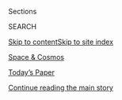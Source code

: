 <div id="app">

<div>

<div class="NYTAppHideMasthead css-zz1s19 e1suatyy0">

<div class="section css-ui9rw0 e1suatyy2">

<div class="css-11hrj97 er09x8g0">

<div class="css-6n7j50">

</div>

<span class="css-1dv1kvn">Sections</span>

<div class="css-10488qs">

<span class="css-1dv1kvn">SEARCH</span>

</div>

[Skip to content](#site-content)[Skip to site index](#site-index)

</div>

<div id="masthead-section-label" class="css-1fnb9ct eaxe0e00">

[Space &
Cosmos](https://www.nytimes.com/section/science/space)

</div>

<div class="css-10698na e1huz5gh0">

</div>

</div>

<div id="masthead-bar-one" class="section hasLinks css-15hmgas e1csuq9d3">

<div class="css-uqyvli e1csuq9d0">

</div>

<div class="css-1uqjmks e1csuq9d1">

</div>

<div class="css-9e9ivx">

[](https://myaccount.nytimes.com/auth/login?response_type=cookie&client_id=vi)

</div>

<div class="css-1bvtpon e1csuq9d2">

[Today’s Paper](https://www.nytimes.com/section/todayspaper)

</div>

</div>

</div>

</div>

<div data-aria-hidden="false">

<div id="site-content" data-role="main">

<div id="top-wrapper" class="css-15p45cc eaca97t0" type="top">

<div id="top-slug" class="css-19x0jxb eaca97t1" hidden="">

Advertisement

</div>

[Continue reading the main
story](#after-top)

<div class="ad top-wrapper" style="text-align:center;height:100%;display:block;min-height:90px">

<div id="top" class="place-ad" data-position="top" data-size-key="top">

</div>

</div>

<div id="after-top">

</div>

</div>

<div id="collection-space" class="section css-15h4p1b e9abtgs0">

<div class="css-1j21atc e1svk9qx1">

<div class="css-fmiefx e1svk9qx2">

<div class="css-1hk7r2m eu54l5x0">

<div id="sponsor-wrapper" class="css-7a1pgi eaca97t0" type="sponsor" hidden="">

<div id="sponsor-slug" class="css-1l4mleb eaca97t1" hidden="">

Supported by

</div>

[Continue reading the main
story](#after-sponsor)

<div id="sponsor" class="ad sponsor-wrapper" style="text-align:left;height:100%;display:block">

</div>

<div id="after-sponsor">

</div>

</div>

</div>

### <span class="css-5xm8y ezz4tcd1">[Science](/section/science)</span>

</div>

<div class="css-nfcc9b e1svk9qx3">

<div class="css-vl9dhg e1svk9qx5">

<div class="css-1nrhkj6 e1svk9qx6">

# Space and Astronomy

<div class="follow-button-placeholder" data-collection-id="">

</div>

</div>

</div>

</div>

</div>

<div class="css-4svvz1 ekkqrpp0">

<div id="collection-highlights-container" class="section css-18l1u7x e46isfb1">

<div class="template-1 css-gfgt40 ekkqrpp1">

## Highlights

1.  ![<span class="css-kvjpws e1oaj3zl2"><span class="css-1dv1kvn">Credit</span>NASA,
    via Associated
    Press</span>](https://static01.nyt.com/images/2020/08/01/science/01sci-astronauts-capsule/merlin_175216434_9d678aba-9c92-426a-bf3f-45b5f10187b9-jumbo.jpg)
    
    <div class="css-gjijuv">
    
    ## [SpaceX Crew Dragon Departs, Carrying NASA Astronauts Toward Home](/2020/08/01/science/nasa-spacex-astronauts.html)
    
    Bob Behnken and Doug Hurley are getting ready to splash down after
    two months in
    orbit.
    
    <span class="css-me3p27"></span><span class="css-1dydysp e4e4i5l3"></span><span class="css-9voj2j">By
    <span class="css-1baulvz last-byline" itemprop="name">Kenneth
    Chang</span></span>
    
    </div>

2.  ![<span class="css-1nk1g0h e1oaj3zl2"><span class="css-1dv1kvn">Credit</span></span>](https://static01.nyt.com/images/2020/07/30/us/30hpmars/30hpmars-videoLarge-v3.jpg)
    
    <div class="css-10wtrbd">
    
    ## [NASA Launches Perseverance Rover, Capping Summer of Missions to Mars](/2020/07/30/science/nasa-mars-launch.html)
    
    The third and final mission to the red planet of the month lifted
    off on
    Thursday.
    
    <span class="css-me3p27"></span><span class="css-1dydysp e4e4i5l3"></span><span class="css-9voj2j">By
    <span class="css-1baulvz last-byline" itemprop="name">Kenneth
    Chang</span></span>
    
    </div>

3.  ![<span class="css-1nk1g0h e1oaj3zl2"><span class="css-1dv1kvn">Credit</span>NASA/JPL-Caltech/University
    of
    Arizona</span>](https://static01.nyt.com/images/2020/07/28/science/28SCI-MARS-JEZERO1/merlin_175006794_4356ac65-099d-47d0-aa04-33516549667b-videoLarge.jpg)
    
    <div class="css-10wtrbd">
    
    ## [How NASA Found the Ideal Hole on Mars to Land In](/2020/07/28/science/nasa-jezero-perseverance.html)
    
    Jezero crater, the destination of the Perseverance rover, is a
    promising place to look for evidence of extinct Martian
    life.
    
    <span class="css-me3p27"></span><span class="css-1dydysp e4e4i5l3"></span><span class="css-9voj2j">By
    <span class="css-1baulvz last-byline" itemprop="name">Kenneth
    Chang</span></span>
    
    </div>

4.  ![<span class="css-1nk1g0h e1oaj3zl2"><span class="css-1dv1kvn">Credit</span>Miguel
    Porlan</span>](https://static01.nyt.com/images/2020/07/28/science/28MARSCHAT2/28MARSCHAT2-videoLarge.jpg)
    
    <div class="css-10wtrbd">
    
    ## [Too Much Mars? Let’s Discuss Other Worlds](/2020/07/28/science/mars-nasa-science.html)
    
    Two veteran space journalists discuss why so much attention and
    budget seems to be directed to the red
    planet.
    
    <span class="css-me3p27"></span><span class="css-1dydysp e4e4i5l3"></span><span class="css-9voj2j">By
    <span class="css-1baulvz" itemprop="name">Rebecca Boyle</span> and
    <span class="css-1baulvz last-byline" itemprop="name">David W.
    Brown</span></span>
    
    </div>

</div>

<div class="css-1xdhyk6 e46isfb0">

<div class="css-zk12ih ef6si7p0">

1.  ![<span class="css-1hhnwbi e1oaj3zl2"><span class="css-1dv1kvn">Credit</span></span>](https://static01.nyt.com/images/2020/07/28/science/28VIRGINGALACTIC2/28VIRGINGALACTIC2-videoLarge.jpg)
    
    <div class="css-10wtrbd">
    
    ## [Virgin Galactic Unveils Comfy Cabin for Jet-Setting to the Edge of Space](/2020/07/28/science/virgin-galactic-cabin.html)
    
    Passengers able to pay hundreds of thousands of dollars for a seat
    can escape gravity for a few
    minutes.
    
    <span class="css-me3p27"></span><span class="css-1dydysp e4e4i5l3"></span><span class="css-9voj2j">By
    <span class="css-1baulvz last-byline" itemprop="name">Kenneth
    Chang</span></span>
    
    </div>

2.  ![<span class="css-1hhnwbi e1oaj3zl2"><span class="css-1dv1kvn">Credit</span>Miguel
    Porlan</span>](https://static01.nyt.com/images/2020/07/28/science/28MARSSAMPLE/28MARSSAMPLE-videoLarge.jpg)
    
    <div class="css-10wtrbd">
    
    ## [Bringing Mars Rocks to Earth: Our Greatest Interplanetary Circus Act](/2020/07/28/science/mars-sample-return-mission.html)
    
    NASA and the European Space Agency plan to toss rocks from one
    spacecraft to another before the samples finally land on Earth in
    2031.
    
    <span class="css-me3p27"></span><span class="css-1dydysp e4e4i5l3"></span><span class="css-9voj2j">By
    <span class="css-1baulvz last-byline" itemprop="name">Kenneth
    Chang</span></span>
    
    </div>

3.  ![<span class="css-1hhnwbi e1oaj3zl2"><span class="css-1dv1kvn">Credit</span></span>](https://static01.nyt.com/images/2020/07/24/us/exploring-the-solar-system-promo-1595620746754/exploring-the-solar-system-promo-1595620746754-videoLarge.png)
    
    <div class="css-10wtrbd">
    
    ## [Exploring the Solar System](/interactive/2020/science/exploring-the-solar-system.html)
    
    A guide to the spacecraft beyond Earth’s
    orbit.
    
    <span class="css-me3p27"></span><span class="css-1dydysp e4e4i5l3"></span><span class="css-9voj2j">By
    <span class="css-1baulvz last-byline" itemprop="name">Jonathan
    Corum</span></span>
    
    </div>

4.  ![<span class="css-1hhnwbi e1oaj3zl2"><span class="css-1dv1kvn">Credit</span></span>](https://static01.nyt.com/images/2020/07/24/science/space/mars-spacecraft-overview-1595636280246/mars-spacecraft-overview-1595636280246-videoLarge.jpg)
    
    <div class="css-10wtrbd">
    
    ## [Meet the 3 Spacecraft Heading to Mars This Summer](/interactive/2020/science/mars-perseverance-tianwen-hope.html)
    
    Three missions are headed to Mars this summer. They carry a wide
    array of instruments to explore the red
    planet.
    
    <span class="css-me3p27"></span><span class="css-1dydysp e4e4i5l3"></span><span class="css-9voj2j">By
    <span class="css-1baulvz last-byline" itemprop="name">Eleanor
    Lutz</span></span>
    
    </div>

5.  ### Out There
    
    ![<span class="css-1hhnwbi e1oaj3zl2"><span class="css-1dv1kvn">Credit</span>Morgan
    Hornsby for The New York
    Times</span>](https://static01.nyt.com/images/2020/07/27/science/27SCI-OUTTHERE-MARS-promo/27SC-OUTTHERE-MARS-promo-videoLarge.jpg)
    
    <div class="css-10wtrbd">
    
    ## [Coming of Age on Mars](/2020/07/27/science/mars-sarah-stewart-johnson.html)
    
    In a new book, planetary scientist Sarah Stewart Johnson recalls how
    the Red Planet drew her to become a
    scientist.
    
    <span class="css-me3p27"></span><span class="css-1dydysp e4e4i5l3"></span><span class="css-9voj2j">By
    <span class="css-1baulvz last-byline" itemprop="name">Dennis
    Overbye</span></span>
    
    </div>

</div>

</div>

<div class="css-1xdhyk6 e46isfb0">

<div class="css-zk12ih ef6si7p0">

1.  ![<span class="css-1hhnwbi e1oaj3zl2"><span class="css-1dv1kvn">Credit</span>Solar
    Orbiter/EUI Team (ESA &
    NASA)</span>](https://static01.nyt.com/images/2020/07/16/science/16SOLARORBITER-loop-cover/16SOLARORBITER-loop-cover-videoLarge.jpg)
    
    <div class="css-10wtrbd">
    
    ## [Closest Pictures Ever Taken of Sun Show Tiny Campfire Flares](/2020/07/16/science/solar-orbiter-sun-images.html)
    
    Images of the new phenomenon were captured by Solar Orbiter, a joint
    European-NASA mission to study the
    sun.
    
    <span class="css-me3p27"></span><span class="css-1dydysp e4e4i5l3"></span><span class="css-9voj2j">By
    <span class="css-1baulvz last-byline" itemprop="name">Kenneth
    Chang</span></span>
    
    </div>

2.  ![<span class="css-1hhnwbi e1oaj3zl2"><span class="css-1dv1kvn">Credit</span>Chris
    Pietsch/The Register-Guard, via Associated
    Press</span>](https://static01.nyt.com/images/2020/07/19/science/15SCI-COMET1/15SCI-COMET1-videoLarge.jpg)
    
    <div class="css-10wtrbd">
    
    ## [Comet NEOWISE: How to See It in Night Skies](/article/neowise-comet.html)
    
    Enjoy it while you can. The frozen ball of ice won’t return to the
    inner solar system for 6,800
    years.
    
    <span class="css-me3p27"></span><span class="css-1dydysp e4e4i5l3"></span><span class="css-9voj2j">By
    <span class="css-1baulvz last-byline" itemprop="name">Adam
    Mann</span></span>
    
    </div>

3.  ### Out There
    
    ![<span class="css-1hhnwbi e1oaj3zl2"><span class="css-1dv1kvn">Credit</span>NASA</span>](https://static01.nyt.com/images/2020/07/21/science/10cosmicwall-mw/10cosmicwall-mw-videoLarge-v3.jpg)
    
    <div class="css-10wtrbd">
    
    ## [Beyond the Milky Way, a Galactic Wall](/2020/07/10/science/astronomy-galaxies-attractor-universe.html)
    
    Astronomers have discovered a vast assemblage of galaxies hidden
    behind our own, in the “zone of
    avoidance.”
    
    <span class="css-me3p27"></span><span class="css-1dydysp e4e4i5l3"></span><span class="css-9voj2j">By
    <span class="css-1baulvz last-byline" itemprop="name">Dennis
    Overbye</span></span>
    
    </div>

4.  ![<span class="css-1hhnwbi e1oaj3zl2"><span class="css-1dv1kvn">Credit</span>Bill
    Ingalls/NASA, via Associated
    Press</span>](https://static01.nyt.com/images/2020/07/07/science/07starliner/07starliner-videoLarge.jpg)
    
    <div class="css-10wtrbd">
    
    ## [Scrutinizing SpaceX, NASA Overlooked Some Boeing Software Problems](/2020/07/07/science/boeing-starliner-nasa.html)
    
    The agency identified the causes of mishaps in orbit during an
    uncrewed test flight of its Starliner spacecraft in
    December.
    
    <span class="css-me3p27"></span><span class="css-1dydysp e4e4i5l3"></span><span class="css-9voj2j">By
    <span class="css-1baulvz last-byline" itemprop="name">Kenneth
    Chang</span></span>
    
    </div>

5.  ![<span class="css-1hhnwbi e1oaj3zl2"><span class="css-1dv1kvn">Credit</span>NASA/Goddard</span>](https://static01.nyt.com/images/2019/12/04/science/04SUN1/04SUN1-videoLarge.png)
    
    <div class="css-10wtrbd">
    
    ## [Sync your calendar with the solar system](/interactive/2020/science/2020-astronomy-space-calendar.html)
    
    Never miss an eclipse, a meteor shower, a rocket launch or any other
    astronomical and space event that's out of this
    world.
    
    <span class="css-me3p27"></span><span class="css-1dydysp e4e4i5l3"></span><span class="css-9voj2j">By
    <span class="css-1baulvz last-byline" itemprop="name">Michael
    Roston</span></span>
    
    </div>

</div>

</div>

</div>

<div id="mid1-wrapper" class="css-1mn4oms eaca97t0" type="rank">

<div id="mid1-slug" class="css-1tag3rd eaca97t1">

Advertisement

</div>

[Continue reading the main
story](#after-mid1)

<div id="mid1" class="ad mid1-wrapper" style="text-align:center;height:100%;display:block">

</div>

<div id="after-mid1">

</div>

</div>

<div class="section 5-band css-jhqenn ep7jkp60">

## [Mars Missions 2020](/news-event/summer-of-mars)

[More in Mars Missions 2020
    »](/news-event/summer-of-mars)

1.  ![<span class="css-1hhnwbi e1oaj3zl2"><span class="css-1dv1kvn">Credit</span>NASA/JPL-Caltech/Univ.
    of
    Arizona</span>](https://static01.nyt.com/images/2020/07/28/science/28SCI-MARSLANDING1b/28SCI-MARSLANDING1b-videoLarge.jpg)
    
    <div class="css-10wtrbd">
    
    ## [Getting to Mars Is Easy. It’s the Stopping That Can Kill You.](/2020/07/29/science/nasa-mars-perseverance-rover.html)
    
    The United States has an unparalleled record of success on the red
    planet’s surface, but NASA’s engineers aren’t resting on their
    laurels.
    
    <span class="css-me3p27"></span><span class="css-1dydysp e4e4i5l3"></span><span class="css-9voj2j">By
    <span class="css-1baulvz last-byline" itemprop="name">Kenneth
    Chang</span></span>
    
    </div>

2.  ![<span class="css-1hhnwbi e1oaj3zl2"><span class="css-1dv1kvn">Credit</span>NASA/JPL/University
    of
    Arizona</span>](https://static01.nyt.com/images/2020/07/28/science/28SCI-MARSMOONS/merlin_174901806_c697045b-15f4-489c-8196-173bf399e4d2-videoLarge.jpg)
    
    <div class="css-10wtrbd">
    
    ## [Why the ‘Super Weird’ Moons of Mars Fascinate Scientists](/2020/07/25/science/mars-moons-phobos-deimos.html)
    
    What’s the big deal about little Phobos and tinier
    Deimos?
    
    <span class="css-me3p27"></span><span class="css-1dydysp e4e4i5l3"></span><span class="css-9voj2j">By
    <span class="css-1baulvz last-byline" itemprop="name">Robin George
    Andrews</span></span>
    
    </div>

3.  ![<span class="css-1hhnwbi e1oaj3zl2"><span class="css-1dv1kvn">Credit</span>Andrew
    Schuerger, University of
    Florida</span>](https://static01.nyt.com/images/2020/07/24/science/24SCI-MARSJARS1/24SCI-MARSJARS1-videoLarge.jpg)
    
    <div class="css-10wtrbd">
    
    ## [The Doctor From Nazi Germany and the Search for Life on Mars](/2020/07/24/science/mars-jars-strughold.html)
    
    Astrobiologists have used Mars Jars for decades. Many didn’t know
    about the controversial Air Force scientist who started
    them.
    
    <span class="css-me3p27"></span><span class="css-1dydysp e4e4i5l3"></span><span class="css-9voj2j">By
    <span class="css-1baulvz last-byline" itemprop="name">Sarah
    Scoles</span></span>
    
    </div>

4.  ![<span class="css-1hhnwbi e1oaj3zl2"><span class="css-1dv1kvn">Credit</span>Miguel
    Porlan</span>](https://static01.nyt.com/images/2020/07/28/science/28SCI-MARSLIFE1-03/28SCI-MARSLIFE1-03-videoLarge-v2.jpg)
    
    <div class="css-10wtrbd">
    
    ## [3 Great Mysteries About Life on Mars](/2020/07/24/science/mars-life-water.html)
    
    How habitable was early Mars? Why did it become less hospitable? And
    could there be life there
    now?
    
    <span class="css-me3p27"></span><span class="css-1dydysp e4e4i5l3"></span><span class="css-9voj2j">By
    <span class="css-1baulvz last-byline" itemprop="name">Becky
    Ferreira</span></span>
    
    </div>

5.  ![<span class="css-1hhnwbi e1oaj3zl2"><span class="css-1dv1kvn">Credit</span>Carlos
    Garcia
    Rawlins/Reuters</span>](https://static01.nyt.com/images/2020/08/22/world/22marslaunch-sub/22marslaunch-sub-videoLarge.jpg)
    
    <div class="css-10wtrbd">
    
    ## [China’s Mars Mission, Tianwen-1, Begins Its Monthslong Journey](/2020/07/22/science/mars-china-launch.html)
    
    The combined orbiter, lander and rover will reach the red planet in
    February, if all goes well. NASA plans a Mars launch of its own next
    week.
    
    <span class="css-me3p27"></span><span class="css-1dydysp e4e4i5l3"></span><span class="css-9voj2j">By
    <span class="css-1baulvz" itemprop="name">Michael Roston</span> and
    <span class="css-1baulvz last-byline" itemprop="name">Steven Lee
    Myers</span></span>
    
    </div>

</div>

<div class="section 5-band css-jhqenn ep7jkp60">

## [Out There](/column/out-there)

[More in Out There
    »](/column/out-there)

1.  ![<span class="css-1hhnwbi e1oaj3zl2"><span class="css-1dv1kvn">Credit</span>R.
    Hurt/IPAC/Caltech</span>](https://static01.nyt.com/images/2020/06/30/science/25SCI-BLACKHOLE/25SCI-BLACKHOLE-videoLarge.jpg)
    
    <div class="css-10wtrbd">
    
    ## [Two Black Holes Colliding Not Enough? Make It Three](/2020/06/25/science/black-hole-collision-ligo.html)
    
    Astronomers claim to have seen a flash from the merger of two black
    holes within the maelstrom of a third, far bigger
    one.
    
    <span class="css-me3p27"></span><span class="css-1dydysp e4e4i5l3"></span><span class="css-9voj2j">By
    <span class="css-1baulvz last-byline" itemprop="name">Dennis
    Overbye</span></span>
    
    </div>

2.  ![<span class="css-1hhnwbi e1oaj3zl2"><span class="css-1dv1kvn">Credit</span>Alex
    Andrix/Virgo/EGO</span>](https://static01.nyt.com/images/2020/07/07/science/23SCI-OUTTHERE-LIGO/23SCI-OUTTHERE-LIGO-videoLarge.jpg)
    
    <div class="css-10wtrbd">
    
    ## [A Black Hole’s Lunch Provides a Treat for Astronomers](/2020/06/24/science/black-hole-ligo-gravitational.html)
    
    Scientists have discovered the heaviest known neutron star, or maybe
    the lightest known black hole: “Either way it breaks a
    record.”
    
    <span class="css-me3p27"></span><span class="css-1dydysp e4e4i5l3"></span><span class="css-9voj2j">By
    <span class="css-1baulvz last-byline" itemprop="name">Dennis
    Overbye</span></span>
    
    </div>

3.  ![<span class="css-1hhnwbi e1oaj3zl2"><span class="css-1dv1kvn">Credit</span>Enrico
    Sacchetti/Science
    Source</span>](https://static01.nyt.com/images/2020/06/23/science/17SCI-OUTTHERE-XENON1/17SCI-OUTTHERE-XENON1-videoLarge.jpg)
    
    <div class="css-10wtrbd">
    
    ## [Seeking Dark Matter, They Detected Another Mystery](/2020/06/17/science/xenon-axions-neutrinos-tritium.html)
    
    Do signals from beneath an Italian mountain herald a revolution in
    physics?
    
    <span class="css-me3p27"></span><span class="css-1dydysp e4e4i5l3"></span><span class="css-9voj2j">By
    <span class="css-1baulvz last-byline" itemprop="name">Dennis
    Overbye</span></span>
    
    </div>

4.  ![<span class="css-1hhnwbi e1oaj3zl2"><span class="css-1dv1kvn">Credit</span>JPL/NASA</span>](https://static01.nyt.com/images/2020/06/16/science/16SCI-OUTTHERE-ICEBERG/16SCI-OUTTHERE-ICEBERG-videoLarge.jpg)
    
    <div class="css-10wtrbd">
    
    ## [Oumuamua: Neither Comet nor Asteroid, but a Cosmic Iceberg](/2020/06/15/science/oumuamua-astronomy-comets.html)
    
    A new study suggests the interloper may have arisen in an
    interstellar cloud, where stars are sometimes
    born.
    
    <span class="css-me3p27"></span><span class="css-1dydysp e4e4i5l3"></span><span class="css-9voj2j">By
    <span class="css-1baulvz last-byline" itemprop="name">Dennis
    Overbye</span></span>
    
    </div>

5.  ![<span class="css-1hhnwbi e1oaj3zl2"><span class="css-1dv1kvn">Credit</span></span>](https://static01.nyt.com/images/2020/06/09/science/05SCI-OUTTHERE-BLACKHOLE1/05SCI-OUTTHERE-BLACKHOLE1-videoLarge.jpg)
    
    <div class="css-10wtrbd">
    
    ## [Watch This Black Hole Blow Bubbles](/2020/06/05/science/black-hole-astronomy.html)
    
    A black hole was seen shooting electrified gas and energy into
    space. Each blob contained about 400 million billion pounds of
    matter.
    
    <span class="css-me3p27"></span><span class="css-1dydysp e4e4i5l3"></span><span class="css-9voj2j">By
    <span class="css-1baulvz last-byline" itemprop="name">Dennis
    Overbye</span></span>
    
    </div>

</div>

<div id="mid2-wrapper" class="css-1mn4oms eaca97t0" type="rank">

<div id="mid2-slug" class="css-1tag3rd eaca97t1">

Advertisement

</div>

[Continue reading the main
story](#after-mid2)

<div id="mid2" class="ad mid2-wrapper" style="text-align:center;height:100%;display:block">

</div>

<div id="after-mid2">

</div>

</div>

</div>

<div class="css-185go5a e1o5byef0">

<div class="css-15cbhtu">

  - [Latest](#stream-panel)
  - <span class="css-6n7j50">Search</span>
    <div class="control">
    <div class="label-container css-1dv1kvn">
    Search
    </div>
    <div class="css-wm4t3d">
    **<span id="clear-search-input" class="css-1dv1kvn">Clear this text
    input</span>
    </div>
    </div>
    <span class="css-1iovbfw"></span>

<div id="stream-panel" class="section css-8msx5b e1jz0cab1">

<div class="css-13mho3u">

1.  
    
    <div class="css-1cp3ece">
    
    <div class="css-1l4spti">
    
    [](/2020/08/02/science/spacex-nasa-return.html)
    
    <div class="css-79elbk">
    
    ![](https://static01.nyt.com/images/2020/08/02/science/02sci-astronauts/merlin_175216431_287c3773-da04-4003-9cbb-1318c4e80f6e-thumbWide.jpg?quality=75&auto=webp&disable=upscale)
    
    </div>
    
    ## SpaceX Crew Dragon and Astronaut Return: When to Watch
    
    Bob Behnken and Doug Hurley left the space station on Saturday
    night, preparing for a Gulf of Mexico splashdown on Sunday.
    
    <div class="css-1nqbnmb ea5icrr0">
    
    By <span class="css-1n7hynb">Kenneth
    Chang</span>
    
    </div>
    
    </div>
    
    <div class="css-1lc2l26 e1xfvim33">
    
    </div>
    
    </div>

2.  
    
    <div class="css-1cp3ece">
    
    <div class="css-1l4spti">
    
    [](/2020/07/24/us/rene-carpenter-dead.html)
    
    <div class="css-79elbk">
    
    ![](https://static01.nyt.com/images/2020/07/25/obituaries/25Carpenter-obit5/24Carpenter5-thumbWide.jpg?quality=75&auto=webp&disable=upscale)
    
    </div>
    
    ## Rene Carpenter, Astronaut’s Wife Who Broke NASA Mold, Dies at 92
    
    The last living member of the Mercury 7 couples who helped define
    America’s early space program, she went on to become a writer and
    television host.
    
    <div class="css-1nqbnmb ea5icrr0">
    
    By <span class="css-1n7hynb">Katharine Q.
    Seelye</span>
    
    </div>
    
    </div>
    
    <div class="css-1lc2l26 e1xfvim33">
    
    </div>
    
    </div>

3.  
    
    <div class="css-1cp3ece">
    
    <div class="css-1l4spti">
    
    [](/2020/07/23/us/politics/pentagon-ufo-harry-reid-navy.html)
    
    <div class="css-79elbk">
    
    ![](https://static01.nyt.com/images/2020/07/28/us/28xp-UFO/28xp-UFO-thumbWide.jpg?quality=75&auto=webp&disable=upscale)
    
    </div>
    
    ## No Longer in Shadows, Pentagon’s U.F.O. Unit Will Make Some Findings Public
    
    For over a decade, the program, now tucked inside the Office of
    Naval Intelligence, has discussed mysterious events in classified
    briefings.
    
    <div class="css-1nqbnmb ea5icrr0">
    
    By <span class="css-1n7hynb">Ralph Blumenthal <span>and</span>
    Leslie Kean</span>
    
    </div>
    
    <div class="css-185051n">
    
    [Leer en
    español](https://www.nytimes.com/es/2020/07/24/espanol/ovnis-pentagono.html "Read in Spanish")
    
    </div>
    
    </div>
    
    <div class="css-1lc2l26 e1xfvim33">
    
    </div>
    
    </div>

4.  
    
    <div class="css-1cp3ece">
    
    <div class="css-1l4spti">
    
    [](/2020/07/22/science/china-mars-mission.html)
    
    <div class="css-79elbk">
    
    ![](https://static01.nyt.com/images/2020/07/22/science/22SCI-CHINAMARS1/22SCI-CHINAMARS1-thumbWide.jpg?quality=75&auto=webp&disable=upscale)
    
    </div>
    
    ## China Will Answer ‘Heavenly Question’: Can It Land on Mars?
    
    A goal of the Tianwen-1 launch is to catch up with decades of
    American success on the red planet, all in one mission.
    
    <div class="css-1nqbnmb ea5icrr0">
    
    By <span class="css-1n7hynb">Steven Lee
    Myers</span>
    
    </div>
    
    <div class="css-185051n">
    
    [阅读简体中文版](https://cn.nytimes.com/science/20200723/china-mars-mission/ "Read in Simplified Chinese")[閱讀繁體中文版](https://cn.nytimes.com/science/20200723/china-mars-mission/zh-hant/ "Read in Traditional Chinese")
    
    </div>
    
    </div>
    
    <div class="css-1lc2l26 e1xfvim33">
    
    </div>
    
    </div>

5.  
    
    <div class="css-1cp3ece">
    
    <div class="css-1l4spti">
    
    [](/2020/07/19/science/emirates-mars-mission.html)
    
    <div class="css-79elbk">
    
    ![](https://static01.nyt.com/images/2020/07/19/science/19marslaunch1/19marslaunch1-thumbWide.jpg?quality=75&auto=webp&disable=upscale)
    
    </div>
    
    ## Mars Mission From United Arab Emirates Embarks on 7-Month Journey
    
    Lifting off from Tanegashima Space Center in Japan, it is the first
    of three missions headed to the red planet this summer.
    
    <div class="css-1nqbnmb ea5icrr0">
    
    By <span class="css-1n7hynb">The New York
    Times</span>
    
    </div>
    
    </div>
    
    <div class="css-1lc2l26 e1xfvim33">
    
    </div>
    
    </div>

6.  
    
    <div class="css-1cp3ece">
    
    <div class="css-1l4spti">
    
    [](/2020/07/16/science/nasa-james-webb-space-telescope-delay.html)
    
    <div class="css-79elbk">
    
    ![](https://static01.nyt.com/images/2020/07/16/science/16SCI-WEBB1/16SCI-WEBB1-thumbWide.jpg?quality=75&auto=webp&disable=upscale)
    
    </div>
    
    ## NASA Delays James Webb Telescope Launch Date, Again
    
    The universe will have to wait a little longer.
    
    <div class="css-1nqbnmb ea5icrr0">
    
    By <span class="css-1n7hynb">Dennis
    Overbye</span>
    
    </div>
    
    </div>
    
    <div class="css-1lc2l26 e1xfvim33">
    
    </div>
    
    </div>

7.  
    
    <div class="css-1cp3ece">
    
    <div class="css-1l4spti">
    
    [](/2020/07/14/science/mars-united-arab-emirates.html)
    
    <div class="css-79elbk">
    
    ![](https://static01.nyt.com/images/2020/07/14/science/14SCI-MARSUAE2/merlin_174530790_2e8becee-83b9-47ac-8443-a40d71b5e759-thumbWide.jpg?quality=75&auto=webp&disable=upscale)
    
    </div>
    
    ## How the United Arab Emirates Set Its Sights on Mars
    
    The launch of the Hope orbiter was delayed because of weather. The
    mission’s goal is to make contributions to research on the red
    planet. But the Emirati government really hopes it will inspire
    future scientists.
    
    <div class="css-1nqbnmb ea5icrr0">
    
    By <span class="css-1n7hynb">Kenneth
    Chang</span>
    
    </div>
    
    </div>
    
    <div class="css-1lc2l26 e1xfvim33">
    
    </div>
    
    </div>

8.  
    
    <div class="css-1cp3ece">
    
    <div class="css-1l4spti">
    
    [](/2020/07/10/business/britain-oneweb.html)
    
    <div class="css-79elbk">
    
    ![](https://static01.nyt.com/images/2020/07/10/business/10oneweb-1/10oneweb-1-thumbWide.jpg?quality=75&auto=webp&disable=upscale)
    
    </div>
    
    ## Britain Gambles on a Bankrupt Satellite Operator, OneWeb
    
    Pushed by Brexit, the U.K. government will have a platform to expand
    into the space business.
    
    <div class="css-1nqbnmb ea5icrr0">
    
    By <span class="css-1n7hynb">Stanley
    Reed</span>
    
    </div>
    
    </div>
    
    <div class="css-1lc2l26 e1xfvim33">
    
    </div>
    
    </div>

9.  
    
    <div class="css-1cp3ece">
    
    <div class="css-1l4spti">
    
    [](/2020/06/23/science/mars-helicopter-nasa.html)
    
    <div class="css-79elbk">
    
    ![](https://static01.nyt.com/images/2020/06/23/science/00SCI-MARS-HELICOPTER5/00SCI-MARS-HELICOPTER5-thumbWide.jpg?quality=75&auto=webp&disable=upscale)
    
    </div>
    
    ## Mars Is About to Have Its ‘Wright Brothers Moment’
    
    As part of its next Mars mission, NASA is sending an experimental
    helicopter to fly through the red planet’s thin atmosphere.
    
    <div class="css-1nqbnmb ea5icrr0">
    
    By <span class="css-1n7hynb">Kenneth
    Chang</span>
    
    </div>
    
    </div>
    
    <div class="css-1lc2l26 e1xfvim33">
    
    </div>
    
    </div>

10. 
    
    <div class="css-1cp3ece">
    
    <div class="css-1l4spti">
    
    [](/2020/06/22/science/meteorites-chondrites-chondrules.html)
    
    <div class="css-79elbk">
    
    ![](https://static01.nyt.com/images/2020/06/19/science/19TB-METEORITES2/merlin_173672094_cf5b9c43-b9a5-45b2-8872-80bb2b589100-thumbWide.jpg?quality=75&auto=webp&disable=upscale)
    
    </div>
    
    ### <span class="css-m70j1g">Trilobites</span>
    
    ## Small Worlds With Lava Oceans Might Have Given Us Meteorites
    
    Researchers propose a new model to explain the formation of most of
    the meteorites that make it to Earth.
    
    <div class="css-1nqbnmb ea5icrr0">
    
    By <span class="css-1n7hynb">Jonathan O’Callaghan</span>
    
    </div>
    
    </div>
    
    <div class="css-1lc2l26 e1xfvim33">
    
    </div>
    
    </div>

<div class="css-13mho3u">

<div class="css-1t62hi8">

<div class="css-1stvaey">

Show
More

<div>

<div style="border:0;clip:rect(0 0 0 0);height:1px;margin:-1px;overflow:hidden;white-space:nowrap;padding:0;width:1px;position:absolute" data-role="log" data-aria-live="assertive">

</div>

<div style="border:0;clip:rect(0 0 0 0);height:1px;margin:-1px;overflow:hidden;white-space:nowrap;padding:0;width:1px;position:absolute" data-role="log" data-aria-live="assertive">

</div>

<div style="border:0;clip:rect(0 0 0 0);height:1px;margin:-1px;overflow:hidden;white-space:nowrap;padding:0;width:1px;position:absolute" data-role="log" data-aria-live="polite">

</div>

<div style="border:0;clip:rect(0 0 0 0);height:1px;margin:-1px;overflow:hidden;white-space:nowrap;padding:0;width:1px;position:absolute" data-role="log" data-aria-live="polite">

</div>

</div>

</div>

</div>

</div>

</div>

<div class="css-g6hk37 supplemental">

<div id="mid3-wrapper" class="css-10wkyv7 eaca97t0" type="lede">

<div id="mid3-slug" class="css-1tag3rd eaca97t1">

Advertisement

</div>

[Continue reading the main
story](#after-mid3)

<div id="mid3" class="ad mid3-wrapper" style="text-align:center;height:100%;display:block;min-height:250px">

</div>

<div id="after-mid3">

</div>

</div>

## Sign Up for the Science Times Newsletter

<div class="css-hftqp3">

Every week, we'll bring you stories that capture the wonders of the
human body, nature and the cosmos.

</div>

[SIGN UP](/newsletters/signup/SC)

<div id="mktg-wrapper" class="css-oxle51 eaca97t0" type="mktg">

<div id="mktg-slug" class="css-1tag3rd eaca97t1">

Advertisement

</div>

[Continue reading the main
story](#after-mktg)

<div id="mktg" class="ad mktg-wrapper" style="text-align:center;height:100%;display:block">

</div>

<div id="after-mktg">

</div>

</div>

## Follow Us

<div class="module-body">

  - [**<span data-aria-hidden="true">NYTimesScience</span><span class="css-1dv1kvn">facebook
    page for
    NYTimesScience</span>](https://www.facebook.com/NYTimesScience)
  - [**<span data-aria-hidden="true">NYTScience</span><span class="css-1dv1kvn">twitter
    page for NYTScience</span>](https://twitter.com/NYTScience)

</div>

</div>

</div>

</div>

</div>

</div>

</div>

## Site Index

<div>

</div>

## Site Information Navigation

  - [© <span>2020</span> <span>The New York Times
    Company</span>](https://help.nytimes.com/hc/en-us/articles/115014792127-Copyright-notice)

<!-- end list -->

  - [NYTCo](https://www.nytco.com/)
  - [Contact
    Us](https://help.nytimes.com/hc/en-us/articles/115015385887-Contact-Us)
  - [Work with us](https://www.nytco.com/careers/)
  - [Advertise](https://nytmediakit.com/)
  - [T Brand Studio](http://www.tbrandstudio.com/)
  - [Your Ad
    Choices](https://www.nytimes.com/privacy/cookie-policy#how-do-i-manage-trackers)
  - [Privacy](https://www.nytimes.com/privacy)
  - [Terms of
    Service](https://help.nytimes.com/hc/en-us/articles/115014893428-Terms-of-service)
  - [Terms of
    Sale](https://help.nytimes.com/hc/en-us/articles/115014893968-Terms-of-sale)
  - [Site
    Map](https://spiderbites.nytimes.com)
  - [Help](https://help.nytimes.com/hc/en-us)
  - [Subscriptions](https://www.nytimes.com/subscription?campaignId=37WXW)

</div>

</div>

